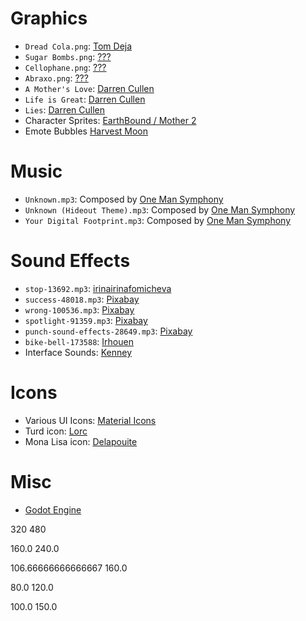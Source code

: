 # Graphics

  - `Dread Cola.png`: [Tom Deja](https://dribbble.com/shots/16093529-Give-in-to-the-Flavor)
  - `Sugar Bombs.png`: [???](https://static.displate.com/857x1200/displate/2021-03-16/98b865b08a55e3759ac6763ec18e3d40_fc20fd5946418e96f1a81c4641454948.jpg)
  - `Cellophane.png`: [???](https://i0.wp.com/themindcircle.com/wp-content/uploads/2015/08/creepy-vintage-ads-4.jpg)
  - `Abraxo.png`: [???](https://www.redbubble.com/i/poster/Fallout-Abraxo-Ad-by-manticor225/35200468.LVTDI)
  - `A Mother's Love`: [Darren Cullen](https://www.spellingmistakescostlives.com/)
  - `Life is Great`: [Darren Cullen](https://www.spellingmistakescostlives.com/)
  - `Lies`: [Darren Cullen](https://www.spellingmistakescostlives.com/)
  - Character Sprites: [EarthBound / Mother 2](https://www.spriters-resource.com/snes/earthbound/)
  - Emote Bubbles [Harvest Moon](https://www.spriters-resource.com/ds_dsi/harvestmoon/sheet/39017/)

# Music

  - `Unknown.mp3`: Composed by [One Man Symphony](https://onemansymphony.bandcamp.com/album/wreckage-free)
  - `Unknown (Hideout Theme).mp3`: Composed by [One Man Symphony](https://onemansymphony.bandcamp.com/album/a-wrench-in-the-works-free)
  - `Your Digital Footprint.mp3`: Composed by [One Man Symphony](https://onemansymphony.bandcamp.com/album/a-wrench-in-the-works-free)

# Sound Effects

  - `stop-13692.mp3`: [irinairinafomicheva](https://pixabay.com/sound-effects/stop-13692/)
  - `success-48018.mp3`: [Pixabay](https://pixabay.com/sound-effects/click-metal-loud-2-95682/)
  - `wrong-100536.mp3`: [Pixabay](https://pixabay.com/sound-effects/wrong-100536/)
  - `spotlight-91359.mp3`: [Pixabay](https://pixabay.com/sound-effects/spotlight-91359/)
  - `punch-sound-effects-28649.mp3`: [Pixabay](https://pixabay.com/sound-effects/punch-sound-effects-28649/)
  - `bike-bell-173588`: [Irhouen](https://pixabay.com/sound-effects/bike-bell-173588/)
  - Interface Sounds: [Kenney](https://www.kenney.nl)


# Icons

  - Various UI Icons: [Material Icons](https://fonts.google.com/icons)
  - Turd icon: [Lorc](https://game-icons.net/1x1/lorc/turd.html)
  - Mona Lisa icon: [Delapouite](https://game-icons.net/1x1/delapouite/mona-lisa.html)

# Misc

  - [Godot Engine](https://godotengine.org/)


320
480

160.0
240.0

106.66666666666667
160.0


80.0
120.0



100.0
150.0 